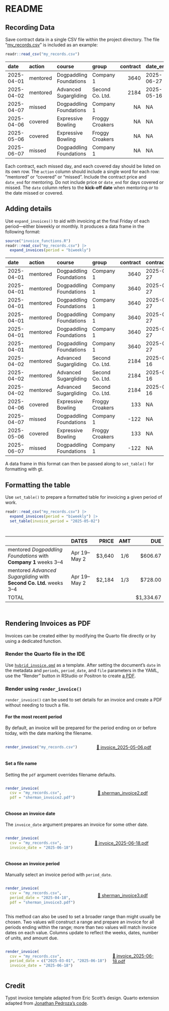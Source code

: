 # README


## Recording Data

Save contract data in a single CSV file within the project directory.
The file “[my_records.csv](my_records.csv)” is included as an example:

``` r
readr::read_csv("my_records.csv")
```

| date | action | course | group | contract | date_end |
|:---|:---|:---|:---|---:|:---|
| 2025-04-01 | mentored | Dogpaddling Foundations | Company 1 | 3640 | 2025-06-27 |
| 2025-04-02 | mentored | Advanced Sugargliding | Second Co. Ltd. | 2184 | 2025-05-16 |
| 2025-04-07 | missed | Dogpaddling Foundations | Company 1 | NA | NA |
| 2025-04-06 | covered | Expressive Bowling | Froggy Croakers | NA | NA |
| 2025-05-06 | covered | Expressive Bowling | Froggy Croakers | NA | NA |
| 2025-06-07 | missed | Dogpaddling Foundations | Company 1 | NA | NA |

Each contract, each missed day, and each covered day should be listed on
its own row. The `action` column should include a single word for each
row: “mentored” or “covered” or “missed”. Include the contract price and
`date_end` for mentoring. Do not include price or `date_end` for days
covered or missed. The `date` column refers to the **kick-off date**
when mentoring *or* to the date missed or covered.

## Adding details

Use `expand_invoices()` to aid with invoicing at the final Friday of
each period—either biweekly or monthly. It produces a data frame in the
following format:

``` r
source("invoice_functions.R")
readr::read_csv("my_records.csv") |> 
  expand_invoices(period = "biweekly")
```

| date | action | course | group | contract | contract_end | invoice | invoices | invoice_due | week_start | week_end | period_start | period_end |
|:---|:---|:---|:---|---:|:---|:---|---:|---:|---:|---:|:---|:---|
| 2025-04-01 | mentored | Dogpaddling Foundations | Company 1 | 3640 | 2025-06-27 | 2025-04-18 | 6 | 606.67 | 0 | 2 | 2025-04-01 | 2025-04-18 |
| 2025-04-01 | mentored | Dogpaddling Foundations | Company 1 | 3640 | 2025-06-27 | 2025-05-02 | 6 | 606.67 | 3 | 4 | 2025-04-19 | 2025-05-02 |
| 2025-04-01 | mentored | Dogpaddling Foundations | Company 1 | 3640 | 2025-06-27 | 2025-05-16 | 6 | 606.67 | 5 | 6 | 2025-05-03 | 2025-05-16 |
| 2025-04-01 | mentored | Dogpaddling Foundations | Company 1 | 3640 | 2025-06-27 | 2025-05-30 | 6 | 606.67 | 7 | 8 | 2025-05-17 | 2025-05-30 |
| 2025-04-01 | mentored | Dogpaddling Foundations | Company 1 | 3640 | 2025-06-27 | 2025-06-13 | 6 | 606.67 | 9 | 10 | 2025-05-31 | 2025-06-13 |
| 2025-04-01 | mentored | Dogpaddling Foundations | Company 1 | 3640 | 2025-06-27 | 2025-06-27 | 6 | 606.65 | 11 | 12 | 2025-06-14 | 2025-06-27 |
| 2025-04-02 | mentored | Advanced Sugargliding | Second Co. Ltd. | 2184 | 2025-05-16 | 2025-04-18 | 3 | 728.00 | 0 | 2 | 2025-04-02 | 2025-04-18 |
| 2025-04-02 | mentored | Advanced Sugargliding | Second Co. Ltd. | 2184 | 2025-05-16 | 2025-05-02 | 3 | 728.00 | 3 | 4 | 2025-04-19 | 2025-05-02 |
| 2025-04-02 | mentored | Advanced Sugargliding | Second Co. Ltd. | 2184 | 2025-05-16 | 2025-05-16 | 3 | 728.00 | 5 | 6 | 2025-05-03 | 2025-05-16 |
| 2025-04-06 | covered | Expressive Bowling | Froggy Croakers | 133 | NA | 2025-04-11 | 1 | 133.00 | 0 | 0 | 2025-04-06 | 2025-04-06 |
| 2025-04-07 | missed | Dogpaddling Foundations | Company 1 | -122 | NA | 2025-04-18 | 1 | -122.00 | 0 | 0 | 2025-04-07 | 2025-04-07 |
| 2025-05-06 | covered | Expressive Bowling | Froggy Croakers | 133 | NA | 2025-05-16 | 1 | 133.00 | 0 | 0 | 2025-05-06 | 2025-05-06 |
| 2025-06-07 | missed | Dogpaddling Foundations | Company 1 | -122 | NA | 2025-06-13 | 1 | -122.00 | 0 | 0 | 2025-06-07 | 2025-06-07 |

A data frame in this format can then be passed along to `set_table()`
for formatting with gt.

## Formatting the table

Use `set_table()` to prepare a formatted table for invoicing a given
period of work.

``` r
readr::read_csv("my_records.csv") |> 
  expand_invoices(period = "biweekly") |> 
  set_table(invoice_period = "2025-05-02")
```

<div id="xcvmymwqdy" style="padding-left:0px;padding-right:0px;padding-top:10px;padding-bottom:10px;overflow-x:auto;overflow-y:auto;width:auto;height:auto;">
  &#10;  

|  | DATES | PRICE | AMT | DUE |
|:---|:---|---:|:--:|---:|
| mentored *Dogpaddling Foundations* with **Company 1** weeks 3–4 | Apr 19–May 2 | \$3,640 | 1/6 | \$606.67 |
| mentored *Advanced Sugargliding* with **Second Co. Ltd.** weeks 3–4 | Apr 19–May 2 | \$2,184 | 1/3 | \$728.00 |
| TOTAL |   |   |   | \$1,334.67 |

</div>

## Rendering Invoices as PDF

Invoices can be created either by modifying the Quarto file directly or
by using a dedicated function.

### Render the Quarto file in the IDE

Use [`hybrid_invoice.qmd`](hybrid_invoice.qmd) as a template. After
setting the document’s `date` in the metadata and `periods`,
`period_date`, and `file` parameters in the YAML, use the “Render”
button in RStudio or Positron to create [a PDF](hybrid_invoice.pdf).

### Render using `render_invoice()`

`render_invoice()` can be used to set details for an invoice and create
a PDF without needing to touch a file.

#### For the most recent period

By default, an invoice will be prepared for the period ending on or
before today, with the date marking the filename.

<div class="columns" style="display: flex; align-items: center;">

<div class="column" width="50%">

``` r
render_invoice("my_records.csv")
```

</div>

<div class="column" width="50%">

[📄 invoice_2025-05-06.pdf](invoice_2025-05-06.pdf)

</div>

</div>

#### Set a file name

Setting the `pdf` argument overrides filename defaults.

<div class="columns" style="display: flex; align-items: center;">

<div class="column" width="50%">

``` r
render_invoice(
  csv = "my_records.csv", 
  pdf = "sherman_invoice2.pdf")
```

</div>

<div class="column" width="50%">

[📄 sherman_invoice2.pdf](sherman_invoice2.pdf)

</div>

</div>

#### Choose an invoice date

The `invoice_date` argument prepares an invoice for some other date.

<div class="columns" style="display: flex; align-items: center;">

<div class="column" width="50%">

``` r
render_invoice(
  csv = "my_records.csv", 
  invoice_date = "2025-06-18")
```

</div>

<div class="column" width="50%">

[📄 invoice_2025-06-18.pdf](invoice_2025-06-18.pdf)

</div>

</div>

#### Choose an invoice period

Manually select an invoice period with `period_date`.

<div class="columns" style="display: flex; align-items: center;">

<div class="column" width="50%">

``` r
render_invoice(
  csv = "my_records.csv", 
  period_date = "2025-04-18", 
  pdf = "sherman_invoice3.pdf")
```

</div>

<div class="column" width="50%">

[📄 sherman_invoice3.pdf](sherman_invoice3.pdf)

</div>

</div>

This method can also be used to set a broader range than might usually
be chosen. Two values will construct a range and prepare an invoice for
all periods ending within the range; more than two values will match
invoice dates on each value. Columns update to reflect the weeks, dates,
number of units, and amount due.

<div class="columns" style="display: flex; align-items: center;">

<div class="column" width="50%">

``` r
render_invoice(
  csv = "my_records.csv", 
  period_date = c("2025-03-01", "2025-06-18"), 
  invoice_date = "2025-06-18")
```

</div>

<div class="column" width="50%">

[📄 invoice_2025-06-18.pdf](invoice_2025-06-18.pdf)

</div>

</div>

## Credit

Typst invoice template adapted from Eric Scott’s design. Quarto
extension adapted from [Jonathan Pedroza’s
code](https://github.com/jpedroza1228/quarto_extensions/tree/main/invoice).
